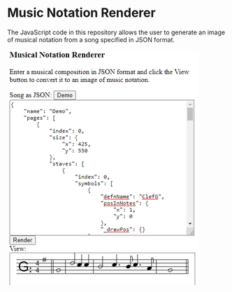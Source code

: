 Music Notation Renderer
=======================

The JavaScript code in this repository allows the user to generate an image of musical notation from a song specified in JSON format.

<img src="Screenshot.png" />